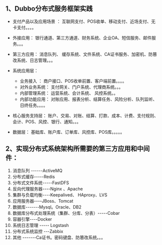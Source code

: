 ## 1、Dubbo分布式服务框架实践
- 支付产品以及应用场景 ： 互联网支付、POS收单、移动支付、近场支付、无卡支付。。。。
- 外接应用： 银行通道、第三方通道、财务系统、企业OA、短信服务、邮件服务。。。
- 第三方应用： 消息队列、 缓存系统、文件系统、CA证书服务、加密机、防篡改系统、日志管理。。。
- 系统应用层：
    - 业务接入 ： 商户接口、POS收单前置、客户端前置。。。。
    - 对外业务系统： 支付网关、门户系统、代理商系统。。。
    - 内部管理系统： 运营系统、会计系统、 风控系统。。
    - 内部功能应用： 对账应用、报表分析、结算任务、风险分析、队列监听、日终任务。。。。

- 核心服务支持层： 账户、交易、对账、结算、打款、成本、计费、支付规则、会计、POS、风控、银行、通知。。。
- 数据层： 基础库、账户库、订单库、风控库、POS库。。。。。


## 2、实现分布式系统架构所需要的第三方应用和中间件：
1. 消息队列 ------ActiveMQ
2. 分布式缓存-----Redis
3. 分布式文件系统-----FastDFS
4. 反向代理服务器----Nginx 、Apache
5. 集群与负载均衡----Keepalived、 HAproxy、LVS
6. 应用服务器----JBoss、Tomcat
7. 数据库-------Mysql。Oracle、DB2
8. 数据库分布式处理系统（集群、分库、分表）-----Cobar
9. 容器引擎----Docker
10. 系统日志管理 ----- Logstash
11. 分布式系统监控 ---Zabbix
12. 其他 -------Ca证书。密码键盘、防篡改系统。。。